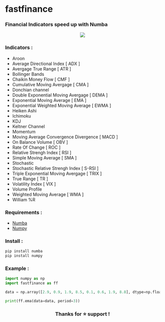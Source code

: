 # fastfinance

### **Financial Indicators speed up with Numba**

<p align="center">
  <img src="https://imagizer.imageshack.com/img923/9808/uBE2M9.jpg" />
</p>
 
### **Indicators :**
- Aroon
- Average Directional Index [ ADX ]
- Avergage True Range [ ATR ]
- Bollinger Bands
- Chaikin Money Flow [ CMF ]
- Cumulative Moving Avergage [ CMA ]
- Donchian channel
- Double Exponential Moving Avergage [ DEMA ]
- Exponential Moving Average [ EMA ]
- Exponential Weighted Moving Average [ EWMA ]
- Heiken Ashi
- Ichimoku
- KDJ
- Keltner Channel
- Momentum
- Moving Average Convergence Divergence [ MACD ]
- On Balance Volume [ OBV ]
- Rate Of Change [ ROC ]
- Relative Strengh Index [ RSI ]
- Simple Moving Average [ SMA ]
- Stochastic
- Stochastic Relative Strengh Index [ S-RSI ]
- Triple Exponential Moving Avergage [ TRIX ]
- True Range [ TR ]
- Volatility Index [ VIX ]
- Volume Profile
- Weighted Moving Average [ WMA ]
- William %R

### **Requirements :**
- [Numba](https://github.com/numba/numba)
- [Numpy](https://github.com/numpy/numpy)

### **Install :**
```python
pip install numba
pip install numpy
```

### **Example :**
```python
import numpy as np
import fastfinance as ff

data = np.array([2.9, 0.9, 1.9, 8.5, 0.1, 0.6, 1.9, 8.8], dtype=np.float64)

print(ff.ema(data=data, period=3))
```

<h3 align="center">Thanks for ⭐ support !</h3>
